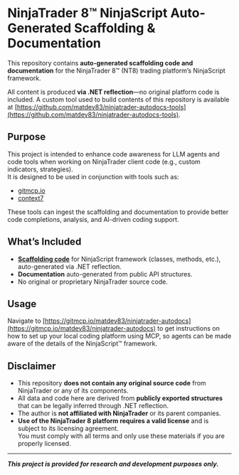 # NinjaTrader 8™ NinjaScript Auto-Generated Scaffolding & Documentation

This repository contains **auto-generated scaffolding code and documentation** for the NinjaTrader 8™ (NT8) trading platform’s NinjaScript framework.  

All content is produced **via .NET reflection**—no original platform code is included.
A custom tool used to build contents of this repository is available at [https://github.com/matdev83/ninjatrader-autodocs-tools](https://github.com/matdev83/ninjatrader-autodocs-tools).

## Purpose

This project is intended to enhance code awareness for LLM agents and code tools when working on NinjaTrader client code (e.g., custom indicators, strategies).  
It is designed to be used in conjunction with tools such as:

- [gitmcp.io](https://gitmcp.io/)
- [context7](https://github.com/upstash/context7)

These tools can ingest the scaffolding and documentation to provide better code completions, analysis, and AI-driven coding support.

## What’s Included

- [**Scaffolding code**](https://github.com/matdev83/ninjatrader-autodocs/tree/HEAD/generated-code) for NinjaScript framework (classes, methods, etc.), auto-generated via .NET reflection.
- **Documentation** auto-generated from public API structures.
- No original or proprietary NinjaTrader source code.

## Usage

Navigate to [https://gitmcp.io/matdev83/ninjatrader-autodocs](https://gitmcp.io/matdev83/ninjatrader-autodocs) to get instructions on how to set up your local coding platform using MCP, so agents can be made aware of the details of the NinjaScript™ framework.

## Disclaimer

- This repository **does not contain any original source code** from NinjaTrader or any of its components.
- All data and code here are derived from **publicly exported structures** that can be legally inferred through .NET reflection.
- The author is **not affiliated with NinjaTrader** or its parent companies.
- **Use of the NinjaTrader 8 platform requires a valid license** and is subject to its licensing agreement.  
  You must comply with all terms and only use these materials if you are properly licensed.

---

**_This project is provided for research and development purposes only._**
